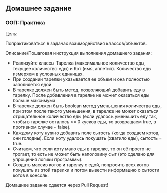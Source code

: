## Домашнее задание

### ООП: Практика

Цель:

Попрактиковаться в задачах взаимодействия классов/объектов.

Описание/Пошаговая инструкция выполнения домашнего задания:

- Реализуйте классы Тарелка (максимальное количество еды, текущее количество еды) и Кот (имя, аппетит). Количество еды измеряем в условных единицах.
- При создании тарелки указывается ее объем и она полностью заполняется едой
- В тарелке должен быть метод, позволяющий добавить еду в тарелку. После добавления в тарелке не может оказаться еды больше максимума
- В тарелке должен быть boolean метод уменьшения количества еды, при этом после такого уменьшения, в тарелке не может оказаться отрицательное количество еды (если удалось уменьшить еду так, чтобы в тарелке осталось >= 0 кусков еды, то возвращаем true, в противном случае - false).
- Каждому коту нужно добавить поле сытость (когда создаем котов, они голодны). Если коту удалось покушать (хватило еды), сытость = true.
- Считаем, что если коту мало еды в тарелке, то он её просто не трогает, то есть не может быть наполовину сыт (это сделано для упрощения логики программы).
- Создать массив котов и тарелку с едой, попросить всех котов покушать из этой тарелки и потом вывести информацию о сытости котов в консоль.

Домашнее задание сдается через Pull Request!